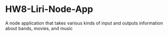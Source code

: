 # HW8-Liri-Node-App
A node application that takes various kinds of input and outputs information about bands, movies, and music
